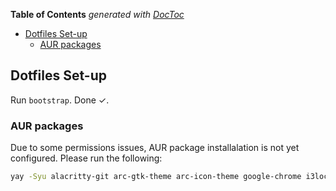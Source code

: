<!-- START doctoc generated TOC please keep comment here to allow auto update -->
<!-- DON'T EDIT THIS SECTION, INSTEAD RE-RUN doctoc TO UPDATE -->
**Table of Contents**  *generated with [DocToc](https://github.com/thlorenz/doctoc)*

- [Dotfiles Set-up](#dotfiles-set-up)
  - [AUR packages](#aur-packages)

<!-- END doctoc generated TOC please keep comment here to allow auto update -->

## Dotfiles Set-up
Run `bootstrap`. Done ✓.

### AUR packages
Due to some permissions issues, AUR package installalation is not yet configured.
Please run the following:

```sh
yay -Syu alacritty-git arc-gtk-theme arc-icon-theme google-chrome i3lock-fancy-git python-pre-commit sonarr spotify steam ttf-emojione
```
